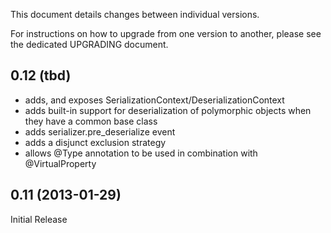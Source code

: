 This document details changes between individual versions.

For instructions on how to upgrade from one version to another, please see the dedicated UPGRADING document.

0.12 (tbd)
----------
- adds, and exposes SerializationContext/DeserializationContext
- adds built-in support for deserialization of polymorphic objects when they have a common base class
- adds serializer.pre_deserialize event
- adds a disjunct exclusion strategy
- allows @Type annotation to be used in combination with @VirtualProperty

0.11 (2013-01-29)
-----------------
Initial Release
